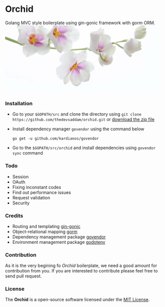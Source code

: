 Orchid
=================
Golang MVC style boilerplate using gin-gonic framework with gorm ORM.
![Orchid](public/orchid.jpg)
### Installation
* Go to your `$GOPATH/src` and clone the directory using `git clone https://github.com/thedevsaddam/orchid.git`
or [download the zip file](https://github.com/thedevsaddam/orchid/archive/master.zip)

* Install dependency manager `govendor` using the command below
    ```
    go get -u github.com/kardianos/govendor
    ```
    
* Go to the `$GOPATH/src/orchid` and install dependencies using `govendor sync` command

### Todo
* Session
* OAuth
* Fixing inconstant codes
* Find out performance issues
* Request validation
* Security

### Credits
* Routing and templating [gin-gonic](https://gin-gonic.github.io/gin)
* Object-relational mapping [gorm](https://github.com/jinzhu/gorm)
* Dependency management package [govendor](https://github.com/kardianos/govendor)
* Environment management  package [godotenv](https://github.com/joho/godotenv)

### Contribution
As it is the very begining fo *Orchid* boilerplate, we need a good amount for contribution from you. 
If you are interested to contribute please feel free to send pull request.

### License
The **Orchid** is a open-source software licensed under the [MIT License](LICENSE.md).


